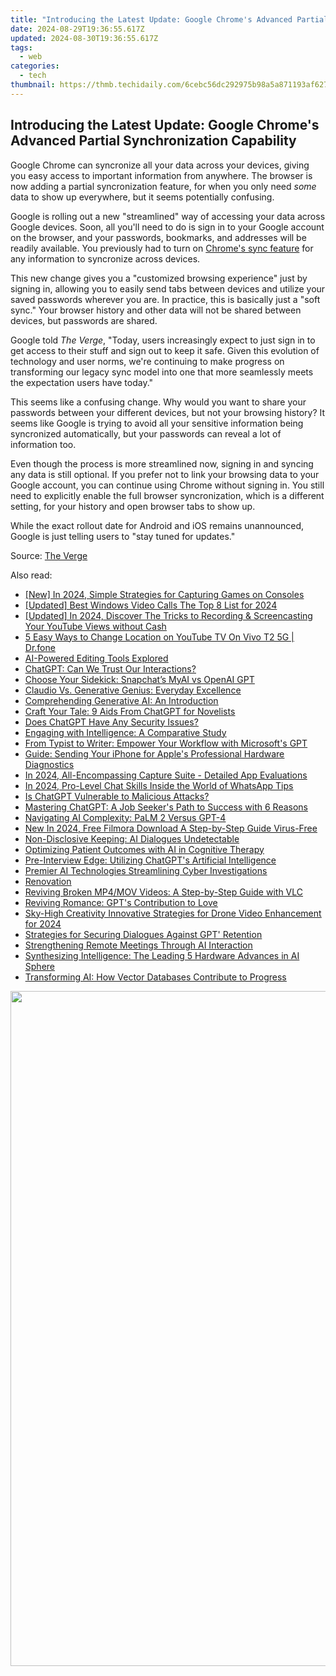 ```yaml
---
title: "Introducing the Latest Update: Google Chrome's Advanced Partial Synchronization Capability"
date: 2024-08-29T19:36:55.617Z
updated: 2024-08-30T19:36:55.617Z
tags:
  - web
categories:
  - tech
thumbnail: https://thmb.techidaily.com/6cebc56dc292975b98a5a871193af627ed43dff4753b2894db168c37d5d2f38f.png
---
```


## Introducing the Latest Update: Google Chrome's Advanced Partial Synchronization Capability

Google Chrome can syncronize all your data across your devices, giving you easy access to important information from anywhere. The browser is now adding a partial syncronization feature, for when you only need _some_ data to show up everywhere, but it seems potentially confusing.

 Google is rolling out a new "streamlined" way of accessing your data across Google devices. Soon, all you'll need to do is sign in to your Google account on the browser, and your passwords, bookmarks, and addresses will be readily available. You previously had to turn on [Chrome's sync feature](https://android-location-track.techidaily.com/ways-to-stop-parent-tracking-your-realme-narzo-n55-drfone-by-drfone-virtual-android/) for any information to syncronize across devices.

 This new change gives you a "customized browsing experience" just by signing in, allowing you to easily send tabs between devices and utilize your saved passwords wherever you are. In practice, this is basically just a "soft sync." Your browser history and other data will not be shared between devices, but passwords are shared.

 Google told _The Verge_, "Today, users increasingly expect to just sign in to get access to their stuff and sign out to keep it safe. Given this evolution of technology and user norms, we're continuing to make progress on transforming our legacy sync model into one that more seamlessly meets the expectation users have today."

 This seems like a confusing change. Why would you want to share your passwords between your different devices, but not your browsing history? It seems like Google is trying to avoid all your sensitive information being syncronized automatically, but your passwords can reveal a lot of information too.

 Even though the process is more streamlined now, signing in and syncing any data is still optional. If you prefer not to link your browsing data to your Google account, you can continue using Chrome without signing in. You still need to explicitly enable the full browser syncronization, which is a different setting, for your history and open browser tabs to show up.

 While the exact rollout date for Android and iOS remains unannounced, Google is just telling users to "stay tuned for updates."

Source: [The Verge](https://www.theverge.com/2024/8/20/24224603/google-chrome-access-saved-passwords-sync)

<ins class="adsbygoogle"
     style="display:block"
     data-ad-format="autorelaxed"
     data-ad-client="ca-pub-7571918770474297"
     data-ad-slot="1223367746"></ins>



<ins class="adsbygoogle"
     style="display:block"
     data-ad-client="ca-pub-7571918770474297"
     data-ad-slot="8358498916"
     data-ad-format="auto"
     data-full-width-responsive="true"></ins>

<span class="atpl-alsoreadstyle">Also read:</span>
<div><ul>
<li><a href="https://on-screen-recording.techidaily.com/new-in-2024-simple-strategies-for-capturing-games-on-consoles/"><u>[New] In 2024, Simple Strategies for Capturing Games on Consoles</u></a></li>
<li><a href="https://screen-sharing-recording.techidaily.com/updated-best-windows-video-calls-the-top-8-list-for-2024/"><u>[Updated] Best Windows Video Calls  The Top 8 List for 2024</u></a></li>
<li><a href="https://facebook-video-footage.techidaily.com/updated-in-2024-discover-the-tricks-to-recording-and-screencasting-your-youtube-views-without-cash/"><u>[Updated] In 2024, Discover The Tricks to Recording & Screencasting Your YouTube Views without Cash</u></a></li>
<li><a href="https://location-fake.techidaily.com/5-easy-ways-to-change-location-on-youtube-tv-on-vivo-t2-5g-drfone-by-drfone-virtual-android/"><u>5 Easy Ways to Change Location on YouTube TV On Vivo T2 5G | Dr.fone</u></a></li>
<li><a href="https://tech-savvy.techidaily.com/ai-powered-editing-tools-explored/"><u>AI-Powered Editing Tools Explored</u></a></li>
<li><a href="https://tech-savvy.techidaily.com/chatgpt-can-we-trust-our-interactions/"><u>ChatGPT: Can We Trust Our Interactions?</u></a></li>
<li><a href="https://tech-savvy.techidaily.com/choose-your-sidekick-snapchats-myai-vs-openai-gpt/"><u>Choose Your Sidekick: Snapchat’s MyAI vs OpenAI GPT</u></a></li>
<li><a href="https://tech-savvy.techidaily.com/claudio-vs-generative-genius-everyday-excellence/"><u>Claudio Vs. Generative Genius: Everyday Excellence</u></a></li>
<li><a href="https://tech-savvy.techidaily.com/comprehending-generative-ai-an-introduction/"><u>Comprehending Generative AI: An Introduction</u></a></li>
<li><a href="https://tech-savvy.techidaily.com/craft-your-tale-9-aids-from-chatgpt-for-novelists/"><u>Craft Your Tale: 9 Aids From ChatGPT for Novelists</u></a></li>
<li><a href="https://tech-savvy.techidaily.com/does-chatgpt-have-any-security-issues/"><u>Does ChatGPT Have Any Security Issues?</u></a></li>
<li><a href="https://tech-savvy.techidaily.com/engaging-with-intelligence-a-comparative-study/"><u>Engaging with Intelligence: A Comparative Study</u></a></li>
<li><a href="https://tech-savvy.techidaily.com/from-typist-to-writer-empower-your-workflow-with-microsofts-gpt/"><u>From Typist to Writer: Empower Your Workflow with Microsoft's GPT</u></a></li>
<li><a href="https://fox-that.techidaily.com/guide-sending-your-iphone-for-apples-professional-hardware-diagnostics/"><u>Guide: Sending Your iPhone for Apple's Professional Hardware Diagnostics</u></a></li>
<li><a href="https://video-screen-grab.techidaily.com/in-2024-all-encompassing-capture-suite-detailed-app-evaluations/"><u>In 2024, All-Encompassing Capture Suite - Detailed App Evaluations</u></a></li>
<li><a href="https://fox-info.techidaily.com/in-2024-pro-level-chat-skills-inside-the-world-of-whatsapp-tips/"><u>In 2024, Pro-Level Chat Skills  Inside the World of WhatsApp Tips</u></a></li>
<li><a href="https://tech-savvy.techidaily.com/is-chatgpt-vulnerable-to-malicious-attacks/"><u>Is ChatGPT Vulnerable to Malicious Attacks?</u></a></li>
<li><a href="https://tech-savvy.techidaily.com/mastering-chatgpt-a-job-seekers-path-to-success-with-6-reasons/"><u>Mastering ChatGPT: A Job Seeker's Path to Success with 6 Reasons</u></a></li>
<li><a href="https://tech-savvy.techidaily.com/navigating-ai-complexity-palm-2-versus-gpt-4/"><u>Navigating AI Complexity: PaLM 2 Versus GPT-4</u></a></li>
<li><a href="https://ai-video-tools.techidaily.com/new-in-2024-free-filmora-download-a-step-by-step-guide-virus-free/"><u>New In 2024, Free Filmora Download A Step-by-Step Guide Virus-Free</u></a></li>
<li><a href="https://tech-savvy.techidaily.com/non-disclosive-keeping-ai-dialogues-undetectable/"><u>Non-Disclosive Keeping: AI Dialogues Undetectable</u></a></li>
<li><a href="https://tech-savvy.techidaily.com/optimizing-patient-outcomes-with-ai-in-cognitive-therapy/"><u>Optimizing Patient Outcomes with AI in Cognitive Therapy</u></a></li>
<li><a href="https://tech-savvy.techidaily.com/pre-interview-edge-utilizing-chatgpts-artificial-intelligence/"><u>Pre-Interview Edge: Utilizing ChatGPT's Artificial Intelligence</u></a></li>
<li><a href="https://tech-savvy.techidaily.com/premier-ai-technologies-streamlining-cyber-investigations/"><u>Premier AI Technologies Streamlining Cyber Investigations</u></a></li>
<li><a href="https://hardware-updates.techidaily.com/renovation/"><u>Renovation</u></a></li>
<li><a href="https://data-wizards.techidaily.com/reviving-broken-mp4mov-videos-a-step-by-step-guide-with-vlc/"><u>Reviving Broken MP4/MOV Videos: A Step-by-Step Guide with VLC</u></a></li>
<li><a href="https://tech-savvy.techidaily.com/reviving-romance-gpts-contribution-to-love/"><u>Reviving Romance: GPT's Contribution to Love</u></a></li>
<li><a href="https://extra-guidance.techidaily.com/sky-high-creativity-innovative-strategies-for-drone-video-enhancement-for-2024/"><u>Sky-High Creativity  Innovative Strategies for Drone Video Enhancement for 2024</u></a></li>
<li><a href="https://tech-savvy.techidaily.com/strategies-for-securing-dialogues-against-gpt-retention/"><u>Strategies for Securing Dialogues Against GPT' Retention</u></a></li>
<li><a href="https://tech-savvy.techidaily.com/strengthening-remote-meetings-through-ai-interaction/"><u>Strengthening Remote Meetings Through AI Interaction</u></a></li>
<li><a href="https://tech-savvy.techidaily.com/synthesizing-intelligence-the-leading-5-hardware-advances-in-ai-sphere/"><u>Synthesizing Intelligence: The Leading 5 Hardware Advances in AI Sphere</u></a></li>
<li><a href="https://tech-savvy.techidaily.com/transforming-ai-how-vector-databases-contribute-to-progress/"><u>Transforming AI: How Vector Databases Contribute to Progress</u></a></li>
</ul></div>

<!-- affiliate ads begin -->
<a href="https://versadesk.pxf.io/c/5597632/1892108/21290" target="_top" id="1892108"><img src="//a.impactradius-go.com/display-ad/21290-1892108" border="0" alt="" width="1080" height="1080"/></a><img height="0" width="0" src="https://imp.pxf.io/i/5597632/1892108/21290" style="position:absolute;visibility:hidden;" border="0" />
<!-- affiliate ads end -->
